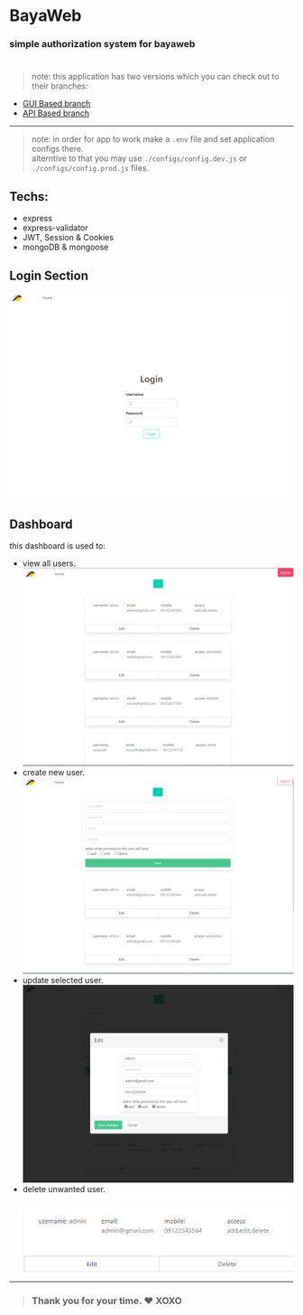 # BayaWeb

### simple authorization system for bayaweb       
#
> note: this application has two versions which you can check out to their branches:
- [GUI Based branch](https://github.com/mrRamezanzad/bayaweb/tree/frontend)
- [API Based branch](https://github.com/mrRamezanzad/bayaweb/tree/main)
---
> note: in order for app to work make a `.env` file and set application configs there.  
> alterntive to that you may use `./configs/config.dev.js` or `./configs/config.prod.js` files.
## Techs: 

- express
- express-validator
- JWT, Session & Cookies
- mongoDB & mongoose

## Login Section

![login page](screenshots/login.png)


## Dashboard
this dashboard is used to:
- view all users.
![dashboard](./screenshots/dashboard.png)
- create new user. 
![dashboard](./screenshots/add-user.png)
- update selected user.
![dashboard](./screenshots/edit-user.png)
- delete unwanted user.
![dashboard](./screenshots/delete-user.png)
---
> ### Thank you for your time. ❤️ XOXO 